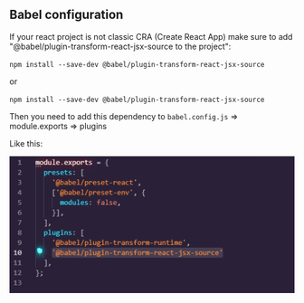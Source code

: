 ## Babel configuration

If your react project is not classic CRA (Create React App) make sure to add "@babel/plugin-transform-react-jsx-source to the project":

`npm install --save-dev @babel/plugin-transform-react-jsx-source` 

or

`npm install --save-dev @babel/plugin-transform-react-jsx-source` 


Then you need to add this dependency to  `babel.config.js` => module.exports => plugins 

Like this: 

![](/packages/browser-extension/.media/.github/babel.png)

